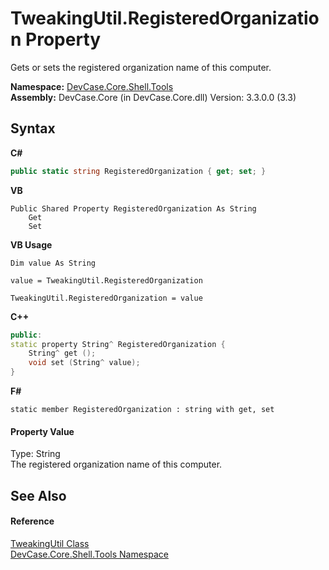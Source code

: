 # TweakingUtil.RegisteredOrganization Property 
 

Gets or sets the registered organization name of this computer.

**Namespace:**&nbsp;<a href="N_DevCase_Core_Shell_Tools">DevCase.Core.Shell.Tools</a><br />**Assembly:**&nbsp;DevCase.Core (in DevCase.Core.dll) Version: 3.3.0.0 (3.3)

## Syntax

**C#**<br />
``` C#
public static string RegisteredOrganization { get; set; }
```

**VB**<br />
``` VB
Public Shared Property RegisteredOrganization As String
	Get
	Set
```

**VB Usage**<br />
``` VB Usage
Dim value As String

value = TweakingUtil.RegisteredOrganization

TweakingUtil.RegisteredOrganization = value
```

**C++**<br />
``` C++
public:
static property String^ RegisteredOrganization {
	String^ get ();
	void set (String^ value);
}
```

**F#**<br />
``` F#
static member RegisteredOrganization : string with get, set

```


#### Property Value
Type: String<br />The registered organization name of this computer.

## See Also


#### Reference
<a href="T_DevCase_Core_Shell_Tools_TweakingUtil">TweakingUtil Class</a><br /><a href="N_DevCase_Core_Shell_Tools">DevCase.Core.Shell.Tools Namespace</a><br />